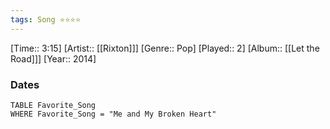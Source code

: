 ```yaml
---
tags: Song ⭐⭐⭐⭐ 
---
```

[Time:: 3:15]
[Artist:: [[Rixton]]]
[Genre:: Pop]
[Played:: 2]
[Album:: [[Let the Road]]]
[Year:: 2014]
### Dates
````dataview
TABLE Favorite_Song
WHERE Favorite_Song = "Me and My Broken Heart"
````